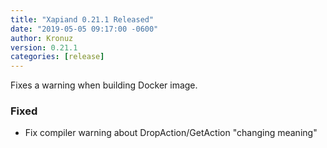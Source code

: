 ```yaml
---
title: "Xapiand 0.21.1 Released"
date: "2019-05-05 09:17:00 -0600"
author: Kronuz
version: 0.21.1
categories: [release]
---
```


Fixes a warning when building Docker image.


### Fixed
- Fix compiler warning about DropAction/GetAction "changing meaning"

